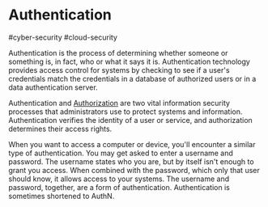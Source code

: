 # Authentication
#cyber-security #cloud-security

Authentication is the process of determining whether someone or something is, in fact, who or what it says it is. Authentication technology provides access control for systems by checking to see if a user's credentials match the credentials in a database of authorized users or in a data authentication server.


Authentication and [Authorization](Cyber%20Security/Cloud%20Security/Authorization.md) are two vital information security processes that administrators use to protect systems and information. Authentication verifies the identity of a user or service, and authorization determines their access rights.

When you want to access a computer or device, you'll encounter a similar type of authentication. You may get asked to enter a username and password. The username states who you are, but by itself isn't enough to grant you access. When combined with the password, which only that user should know, it allows access to your systems. The username and password, together, are a form of authentication. Authentication is sometimes shortened to AuthN.